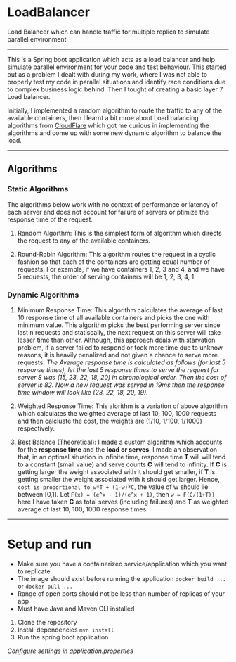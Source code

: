 # LoadBalancer
Load Balancer which can handle traffic for multiple replica to simulate parallel environment

---

This is a Spring boot application which acts as a load balancer and help simulate parallel environment for your code and test behaviour. This started out as a problem I dealt with during my work, where I was not able to properly test my code in parallel situations and identify race conditions due to complex business logic behind. Then I tought of creating a basic layer 7 Load balancer.

Initially, I implemented a random algorithm to route the traffic to any of the available containers, then I learnt a bit mroe about Load balancing algorithms from [CloudFlare](https://www.cloudflare.com/learning/performance/types-of-load-balancing-algorithms/) which got me curious in implementing the algorithms and come up with some new dynamic algorithm to balance the load.

---

## Algorithms

### Static Algorithms

The algorithms below work with no context of performance or latency of each server and does not account for failure of servers or ptimize the response time of the request.

1. Random Algorthm:
This is the simplest form of algorithm which directs the request to any of the available containers.

2. Round-Robin Algorithm:
This algorithm routes the request in a cyclic fashion so that each of the containers are getting equal number of requests. For example, if we have containers 1, 2, 3 and 4, and we have 5 requests, the order of serving containers will be 1, 2, 3, 4, 1.

### Dynamic Algorithms

1. Minimum Response Time:
This algorithm calculates the average of last 10 response time of all available containers and picks the one with minimum value. This algorithm picks the best performing server since last n requests and statiscally, the next request on this server will take lesser time than other. Although, this approach deals with starvation problem, if a server failed to respond or took more time due to unknow reasons, it is heavily penalized and not given a chance to serve more requests.
*The Average response time is calculated as follows (for last 5 response times), let the last 5 response times to serve the request for server S was (15, 23, 22, 18, 20) in chronological order. Then the cost of server is 82. Now a new request was served in 19ms then the response time window will look like (23, 22, 18, 20, 19).*

2. Weighted Response Time:
This alorithm is a variation of above algorithm which calculates the weighted average of last 10, 100, 1000 requests and then calcluate the cost, the weights are (1/10, 1/100, 1/1000) respectively.

3. Best Balance (Theoretical):
I made a custom algorithm which accounts for the **response time** and the **load or serves**. I made an observation that, in an optimal situation in infinite time, response time **T** will will tend to a constant (small value) and serve counts **C** will tend to infinity.
If **C** is getting larger the weight associated with it should get smaller, if **T** is getting smaller the weight associated with it should get larger.
Hence, `cost is proportional to w*T + (1-w)*C`, the value of w should lie between [0,1].
Let `F(x) = (e^x - 1)/(e^x + 1)`, then `w = F(C/(1+T))` here I have taken **C** as total serves (including failures) and **T** as weighted average of last 10, 100, 1000 response times.

---
# Setup and run

 - Make sure you have a containerized service/application which you want to replicate
 - The image should exist before running the application `docker build ...` or `docker pull ...`
 - Range of open ports should not be less than number of replicas of your app
 - Must have Java and Maven CLI installed
 
1. Clone the repository
2. Install dependencies `mvn install`
3. Run the spring boot application

*Configure settings in application.properties*
